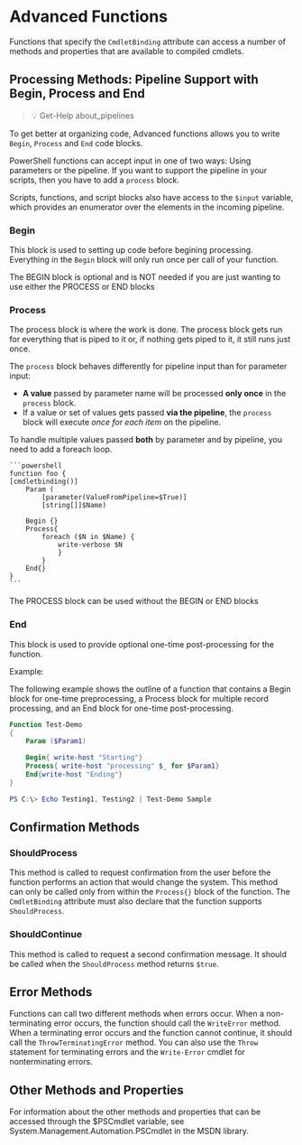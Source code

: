 # Advanced Functions

Functions that specify the `CmdletBinding` attribute can access a number of methods and properties that are available to compiled cmdlets.

## Processing Methods: Pipeline Support with Begin, Process and End

>💡 Get-Help about_pipelines

To get better at organizing code, Advanced functions allows you to write `Begin`, `Process` and `End` code blocks.

PowerShell functions can accept input in one of two ways: Using parameters or the pipeline. If you want to support the pipeline in your scripts, then you have to add a `process` block.

Scripts, functions, and script blocks also have access to the `$input` variable, which provides an enumerator over the elements in the incoming pipeline.

### Begin

This block is used to setting up code before begining processing.
Everything in the `Begin` block will only run once per call of your function.

The BEGIN block is optional and is NOT needed if you are just wanting to use either the PROCESS or END blocks

### Process

The process block is where the work is done. The process block gets run for everything that is piped to it or, if nothing gets piped to it, it still runs just once.

The `process` block behaves differently for pipeline input than for parameter input:

- **A value** passed by parameter name will be processed **only once** in the `process` block.
- If a value or set of values gets passed **via the pipeline**, the `process` block will execute *once for each item* on the pipeline.

To handle multiple values passed **both** by parameter and by pipeline, you need to add a foreach loop.

    ```powershell
    function foo {
    [cmdletbinding()]
        Param (
            [parameter(ValueFromPipeline=$True)]
            [string[]]$Name)

        Begin {}
        Process{
            foreach ($N in $Name) {
                write-verbose $N
                }
            }
        End{}
    }
    ```

The PROCESS block can be used without the BEGIN or END blocks

### End

This block is used to provide optional one-time post-processing for the function.

Example:

The following example shows the outline of a function that contains a Begin block for one-time preprocessing, a Process block for multiple record processing, and an End block for one-time post-processing.

```powershell
Function Test-Demo
{
    Param ($Param1)

    Begin{ write-host "Starting"}
    Process{ write-host "processing" $_ for $Param1}
    End{write-host "Ending"}
}

PS C:\> Echo Testing1, Testing2 | Test-Demo Sample
```

## Confirmation Methods

### ShouldProcess

This method is called to request confirmation from the user before the function performs an action that would change the system.
This method can only be called only from within the `Process{}` block of the function. The `CmdletBinding` attribute must also declare that the function supports `ShouldProcess`.

### ShouldContinue

This method is called to request a second confirmation message. It should be called when the `ShouldProcess` method returns `$true`.

## Error Methods

Functions can call two different methods when errors occur. When a non-terminating error occurs, the function should call the `WriteError` method.
When a terminating error occurs and the function cannot continue, it should call the `ThrowTerminatingError` method. You can also use the `Throw` statement for terminating errors and the `Write-Error` cmdlet for nonterminating errors.

## Other Methods and Properties

For information about the other methods and properties that can be accessed through the $PSCmdlet variable, see System.Management.Automation.PSCmdlet in the MSDN library.